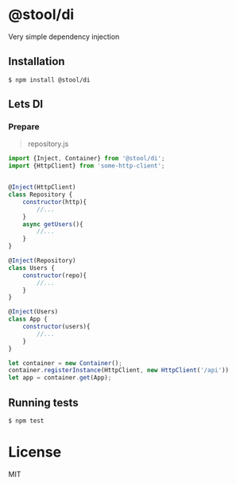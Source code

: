# @stool/di

Very simple dependency injection

## Installation

```
$ npm install @stool/di
```

## Lets DI

### Prepare

> repository.js
```js
import {Inject, Container} from '@stool/di';
import {HttpClient} from 'some-http-client';


@Inject(HttpClient)
class Repository {
    constructor(http){
        //...
    }
    async getUsers(){
        //...
    }
}

@Inject(Repository)
class Users {
    constructor(repo){
        //...
    }
}

@Inject(Users)
class App {
    constructor(users){
        //...
    }
}

let container = new Container();
container.registerInstance(HttpClient, new HttpClient('/api'))
let app = container.get(App);
```

## Running tests

```
$ npm test
```

# License

  MIT
